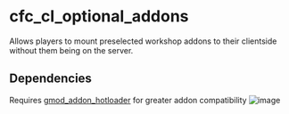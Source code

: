 # cfc_cl_optional_addons

Allows players to mount preselected workshop addons to their clientside without them being on the server.

## Dependencies
Requires [gmod_addon_hotloader](https://github.com/plally/gmod_addon_hotloader/) for greater addon compatibility
![image](https://user-images.githubusercontent.com/69946827/169714600-3c232973-dcc4-4f9b-82bf-ad7e8a5be11d.png)


